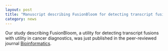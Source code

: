 ```yaml
---  
layout: post  
title: "Manuscript describing FusionBloom for detecting transcript fusions, just published"
category: news  
---  
```


Our study describing FusionBloom, a utility for detecting transcript fusions with utility in cancer diagnostics, was just published in the peer-reviewed journal [Bioinformatics](https://doi.org/10.1093/bioinformatics/btz902).
